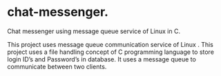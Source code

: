 # chat-messenger.
Chat messenger using message queue service of Linux in C.


This project uses message queue communication service of Linux .
This project uses a file handling concept of C programming language to store login ID’s and Password’s in database.
It uses a message queue to communicate between two clients.
